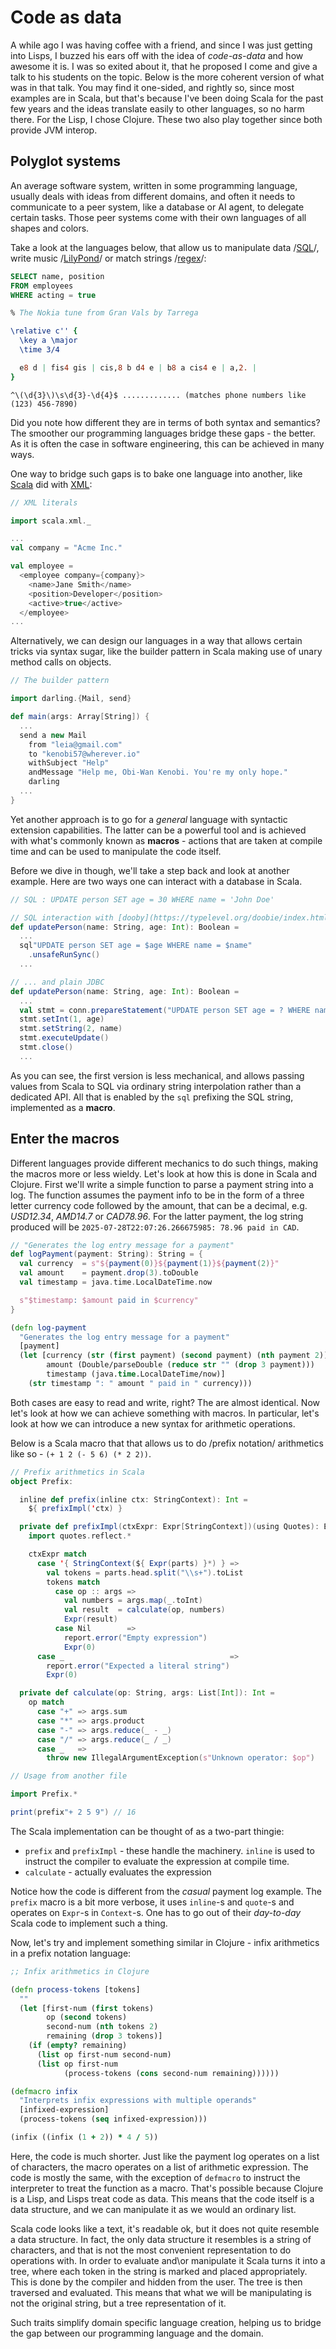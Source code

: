 # Code as data

A while ago I was having coffee with a friend, and since I was just getting into Lisps, I buzzed his ears off with the idea of *code-as-data* and how awesome it is. I was so exited about it, that he proposed I come and give a talk to his students on the topic. Below is the more coherent version of what was in that talk. You may find it one-sided, and rightly so, since most examples are in Scala, but that's because I've been doing Scala for the past few years and the ideas translate easily to other languages, so no harm there. For the Lisp, I chose Clojure. These two also play together since both provide JVM interop.

## Polyglot systems

An average software system, written in some programming language, usually deals with ideas from different domains, and often it needs to communicate to a peer system, like a database or AI agent, to delegate certain tasks. Those peer systems come with their own languages of all shapes and colors.

Take a look at the languages below, that allow us to manipulate data /[SQL](https://en.wikipedia.org/wiki/SQL)/, write music /[LilyPond](https://lilypond.org/)/ or match strings /[regex](https://en.wikipedia.org/wiki/Regular_expression)/:

```sql
SELECT name, position
FROM employees
WHERE acting = true
```

```lilypond
% The Nokia tune from Gran Vals by Tarrega

\relative c'' {
  \key a \major
  \time 3/4

  e8 d | fis4 gis | cis,8 b d4 e | b8 a cis4 e | a,2. |
}
```

```regex
^\(\d{3}\)\s\d{3}-\d{4}$ ............. (matches phone numbers like (123) 456-7890)
```

Did you note how different they are in terms of both syntax and semantics? The smoother our programming languages bridge these gaps - the better. As it is often the case in software engineering, this can be achieved in many ways.

One way to bridge such gaps is to bake one language into another, like [Scala](https://docs.scala-lang.org/) did with [XML](https://en.wikipedia.org/wiki/XML):

```scala
// XML literals

import scala.xml._

...
val company = "Acme Inc."

val employee =
  <employee company={company}>
    <name>Jane Smith</name>
    <position>Developer</position>
    <active>true</active>
  </employee>
...
```

Alternatively, we can design our languages in a way that allows certain tricks via syntax sugar, like the builder pattern in Scala making use of unary method calls on objects.

```scala
// The builder pattern

import darling.{Mail, send}

def main(args: Array[String]) {
  ...
  send a new Mail
    from "leia@gmail.com"
    to "kenobi57@wherever.io"
    withSubject "Help"
    andMessage "Help me, Obi-Wan Kenobi. You're my only hope."
    darling
  ...
}
```

Yet another approach is to go for a *general* language with syntactic extension capabilities. The latter can be a powerful tool and is achieved with what's commonly known as **macros** - actions that are taken at compile time and can be used to manipulate the code itself.

Before we dive in though, we'll take a step back and look at another example. Here are two ways one can interact with a database in Scala.

```scala
// SQL : UPDATE person SET age = 30 WHERE name = 'John Doe'

// SQL interaction with [dooby](https://typelevel.org/doobie/index.html)
def updatePerson(name: String, age: Int): Boolean =
  ...
  sql"UPDATE person SET age = $age WHERE name = $name"
    .unsafeRunSync()
  ...

// ... and plain JDBC
def updatePerson(name: String, age: Int): Boolean =
  ...
  val stmt = conn.prepareStatement("UPDATE person SET age = ? WHERE name = ?")
  stmt.setInt(1, age)
  stmt.setString(2, name)
  stmt.executeUpdate()
  stmt.close()
  ...
```

As you can see, the first version is less mechanical, and allows passing values from Scala to SQL via ordinary string interpolation rather than a dedicated API. All that is enabled by the `sql` prefixing the SQL string, implemented as a **macro**.

## Enter the macros

Different languages provide different mechanics to do such things, making the macros more or less wieldy. Let's look at how this is done in Scala and Clojure. First we'll write a simple function to parse a payment string into a log. The function assumes the payment info to be in the form of a three letter currency code followed by the amount, that can be a decimal, e.g. *USD12.34*, *AMD14.7* or *CAD78.96*. For the latter payment, the log string produced will be `2025-07-28T22:07:26.266675985: 78.96 paid in CAD`.

```scala
// "Generates the log entry message for a payment"
def logPayment(payment: String): String = {
  val currency  = s"${payment(0)}${payment(1)}${payment(2)}"
  val amount    = payment.drop(3).toDouble
  val timestamp = java.time.LocalDateTime.now

  s"$timestamp: $amount paid in $currency"
}
```

```clojure
(defn log-payment
  "Generates the log entry message for a payment"
  [payment]
  (let [currency (str (first payment) (second payment) (nth payment 2))
        amount (Double/parseDouble (reduce str "" (drop 3 payment)))
        timestamp (java.time.LocalDateTime/now)]
    (str timestamp ": " amount " paid in " currency)))
```

Both cases are easy to read and write, right? The are almost identical. Now let's look at how we can achieve something with macros. In particular, let's look at how we can introduce a new syntax for arithmetic operations.

Below is a Scala macro that that allows us to do /prefix notation/ arithmetics like so - `(+ 1 2 (- 5 6) (* 2 2))`.

```scala
// Prefix arithmetics in Scala
object Prefix:

  inline def prefix(inline ctx: StringContext): Int =
    ${ prefixImpl('ctx) }

  private def prefixImpl(ctxExpr: Expr[StringContext])(using Quotes): Expr[Int] =
    import quotes.reflect.*

    ctxExpr match
      case '{ StringContext(${ Expr(parts) }*) } =>
        val tokens = parts.head.split("\\s+").toList
        tokens match
          case op :: args =>
            val numbers = args.map(_.toInt)
            val result  = calculate(op, numbers)
            Expr(result)
          case Nil        =>
            report.error("Empty expression")
            Expr(0)
      case _                                     =>
        report.error("Expected a literal string")
        Expr(0)

  private def calculate(op: String, args: List[Int]): Int =
    op match
      case "+" => args.sum
      case "*" => args.product
      case "-" => args.reduce(_ - _)
      case "/" => args.reduce(_ / _)
      case _   =>
        throw new IllegalArgumentException(s"Unknown operator: $op")

// Usage from another file

import Prefix.*

print(prefix"+ 2 5 9") // 16
```

The Scala implementation can be thought of as a two-part thingie:

- `prefix` and `prefixImpl` - these handle the machinery. `inline` is used to instruct the compiler to evaluate the expression at compile time.
- `calculate` - actually evaluates the expression

Notice how the code is different from the *casual* payment log example. The `prefix` macro is a bit more verbose, it uses `inline`-s and `quote`-s and operates on `Expr`-s in `Context`-s. One has to go out of their *day-to-day* Scala code to implement such a thing.

Now, let's try and implement something similar in Clojure - infix arithmetics in a prefix notation language:

```clojure
;; Infix arithmetics in Clojure

(defn process-tokens [tokens]
  ""
  (let [first-num (first tokens)
        op (second tokens)
        second-num (nth tokens 2)
        remaining (drop 3 tokens)]
    (if (empty? remaining)
      (list op first-num second-num)
      (list op first-num
            (process-tokens (cons second-num remaining))))))

(defmacro infix
  "Interprets infix expressions with multiple operands"
  [infixed-expression]
  (process-tokens (seq infixed-expression)))

(infix ((infix (1 + 2)) * 4 / 5))
```

Here, the code is much shorter. Just like the payment log operates on a list of characters, the macro operates on a list of arithmetic expression. The code is mostly the same, with the exception of `defmacro` to instruct the interpreter to treat the function as a macro. That's possible because Clojure is a Lisp, and Lisps treat code as data. This means that the code itself is a data structure, and we can manipulate it as we would an ordinary list.

Scala code looks like a text, it's readable ok, but it does not quite resemble a data structure. In fact, the only data structure it resembles is a string of characters, and that is not the most convenient representation to do operations with. In order to evaluate and\or manipulate it Scala turns it into a tree, where each token in the string is marked and placed appropriately. This is done by the compiler and hidden from the user. The tree is then traversed and evaluated. This means that what we will be manipulating is not the original string, but a tree representation of it.

Such traits simplify domain specific language creation, helping us to bridge the gap between our programming language and the domain.

